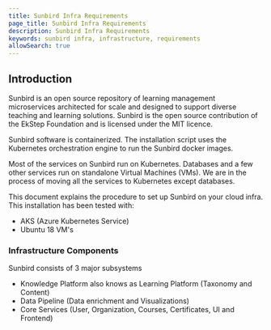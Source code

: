 ```yaml
---
title: Sunbird Infra Requirements
page_title: Sunbird Infra Requirements
description: Sunbird Infra Requirements
keywords: sunbird infra, infrastructure, requirements
allowSearch: true
---
```


## Introduction

Sunbird is an open source repository of learning management microservices architected for scale and designed to support diverse teaching and learning solutions. Sunbird is the open source contribution of the EkStep Foundation and is licensed under the MIT licence.

Sunbird software is containerized. The installation script uses the Kubernetes orchestration engine to run the Sunbird docker images.

Most of the services on Sunbird run on Kubernetes. Databases and a few other services run on standalone Virtual Machines (VMs). We are in the process of moving all the services to Kubernetes except databases.

This document explains the procedure to set up Sunbird on your cloud infra. This installation has been tested with:

* AKS (Azure Kubernetes Service)
* Ubuntu 18 VM's

### Infrastructure Components

Sunbird consists of 3 major subsystems

* Knowledge Platform also knows as Learning Platform (Taxonomy and Content)
* Data Pipeline (Data enrichment and Visualizations)
* Core Services (User, Organization, Courses, Certificates, UI and Frontend)
